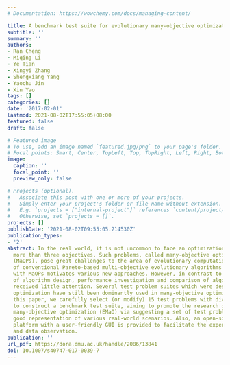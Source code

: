 ```yaml
---
# Documentation: https://wowchemy.com/docs/managing-content/

title: A benchmark test suite for evolutionary many-objective optimization
subtitle: ''
summary: ''
authors:
- Ran Cheng
- Miqing Li
- Ye Tian
- Xingyi Zhang
- Shengxiang Yang
- Yaochu Jin
- Xin Yao
tags: []
categories: []
date: '2017-02-01'
lastmod: 2021-08-02T17:55:05+08:00
featured: false
draft: false

# Featured image
# To use, add an image named `featured.jpg/png` to your page's folder.
# Focal points: Smart, Center, TopLeft, Top, TopRight, Left, Right, BottomLeft, Bottom, BottomRight.
image:
  caption: ''
  focal_point: ''
  preview_only: false

# Projects (optional).
#   Associate this post with one or more of your projects.
#   Simply enter your project's folder or file name without extension.
#   E.g. `projects = ["internal-project"]` references `content/project/deep-learning/index.md`.
#   Otherwise, set `projects = []`.
projects: []
publishDate: '2021-08-02T09:55:05.214530Z'
publication_types:
- '2'
abstract: In the real world, it is not uncommon to face an optimization problem with
  more than three objectives. Such problems, called many-objective optimization problems
  (MaOPs), pose great challenges to the area of evolutionary computation. The failure
  of conventional Pareto-based multi-objective evolutionary algorithms in dealing
  with MaOPs motivates various new approaches. However, in contrast to the rapid development
  of algorithm design, performance investigation and comparison of algorithms have
  received little attention. Several test problem suites which were designed for multi-objective
  optimization have still been dominantly used in many-objective optimization. In
  this paper, we carefully select (or modify) 15 test problems with diverse properties
  to construct a benchmark test suite, aiming to promote the research of evolutionary
  many-objective optimization (EMaO) via suggesting a set of test problems with a
  good representation of various real-world scenarios. Also, an open-source software
  platform with a user-friendly GUI is provided to facilitate the experimental execution
  and data observation.
publication: ''
url_pdf: https://dora.dmu.ac.uk/handle/2086/13841
doi: 10.1007/s40747-017-0039-7
---
```

